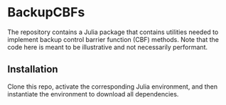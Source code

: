 # BackupCBFs

The repository contains a Julia package that contains utilities needed to implement backup control barrier function (CBF) methods. Note that the code here is meant to be illustrative and not necessarily performant. 

## Installation
Clone this repo, activate the corresponding Julia environment, and then instantiate the environment to download all dependencies.